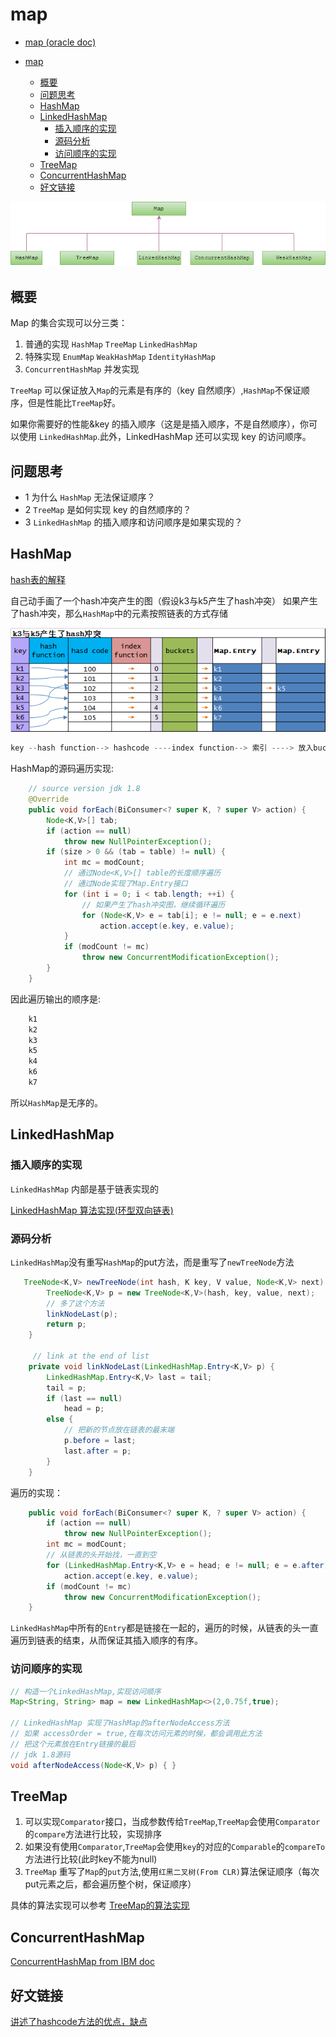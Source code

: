 # map

- [map (oracle doc)](https://docs.oracle.com/javase/tutorial/collections/implementations/map.html)

- [map](#map)
  - [概要](#%E6%A6%82%E8%A6%81)
  - [问题思考](#%E9%97%AE%E9%A2%98%E6%80%9D%E8%80%83)
  - [HashMap](#hashmap)
  - [LinkedHashMap](#linkedhashmap)
    - [插入顺序的实现](#%E6%8F%92%E5%85%A5%E9%A1%BA%E5%BA%8F%E7%9A%84%E5%AE%9E%E7%8E%B0)
    - [源码分析](#%E6%BA%90%E7%A0%81%E5%88%86%E6%9E%90)
    - [访问顺序的实现](#%E8%AE%BF%E9%97%AE%E9%A1%BA%E5%BA%8F%E7%9A%84%E5%AE%9E%E7%8E%B0)
  - [TreeMap](#treemap)
  - [ConcurrentHashMap](#concurrenthashmap)
  - [好文链接](#%E5%A5%BD%E6%96%87%E9%93%BE%E6%8E%A5)

![Map](images/map.png)

## 概要

Map 的集合实现可以分三类：

1. 普通的实现 `HashMap` `TreeMap` `LinkedHashMap`
2. 特殊实现 `EnumMap` `WeakHashMap` `IdentityHashMap`
3. `ConcurrentHashMap` 并发实现

`TreeMap` 可以保证放入`Map`的元素是有序的（key 自然顺序）,`HashMap`不保证顺序，但是性能比`TreeMap`好。

如果你需要好的性能&key 的插入顺序（这是是插入顺序，不是自然顺序），你可以使用 `LinkedHashMap`.此外，LinkedHashMap 还可以实现 key 的访问顺序。

## 问题思考

- 1 为什么 `HashMap` 无法保证顺序？
- 2 `TreeMap` 是如何实现 key 的自然顺序的？
- 3 `LinkedHashMap` 的插入顺序和访问顺序是如果实现的？

## HashMap

[hash表的解释](https://liujiacai.net/blog/2015/09/03/java-hashmap/#哈希表（hash-table）)

自己动手画了一个hash冲突产生的图（假设k3与k5产生了hash冲突）
如果产生了hash冲突，那么`HashMap`中的元素按照链表的方式存储

![hash-demo](./images/hash-demo.png)

```java
key --hash function--> hashcode ----index function--> 索引 ----> 放入bucketsz中(放入buckets是一个Map.Entry 数组)
```

HashMap的源码遍历实现:

```java
    // source version jdk 1.8
    @Override
    public void forEach(BiConsumer<? super K, ? super V> action) {
        Node<K,V>[] tab;
        if (action == null)
            throw new NullPointerException();
        if (size > 0 && (tab = table) != null) {
            int mc = modCount;
            // 通过Node<K,V>[] table的长度顺序遍历
            // 通过Node实现了Map.Entry接口
            for (int i = 0; i < tab.length; ++i) {
                // 如果产生了hash冲突图，继续循环遍历
                for (Node<K,V> e = tab[i]; e != null; e = e.next)
                    action.accept(e.key, e.value);
            }
            if (modCount != mc)
                throw new ConcurrentModificationException();
        }
    }
```

因此遍历输出的顺序是:

```java
    k1
    k2
    k3
    k5
    k4
    k6
    k7
```

所以`HashMap`是无序的。

## LinkedHashMap

### 插入顺序的实现

`LinkedHashMap` 内部是基于链表实现的

[LinkedHashMap 算法实现(环型双向链表)](https://liujiacai.net/blog/2015/09/12/java-linkedhashmap/#双向链表)

### 源码分析

`LinkedHashMap`没有重写`HashMap`的put方法，而是重写了`newTreeNode`方法

```java
   TreeNode<K,V> newTreeNode(int hash, K key, V value, Node<K,V> next) {
        TreeNode<K,V> p = new TreeNode<K,V>(hash, key, value, next);
        // 多了这个方法
        linkNodeLast(p);
        return p;
    }

     // link at the end of list
    private void linkNodeLast(LinkedHashMap.Entry<K,V> p) {
        LinkedHashMap.Entry<K,V> last = tail;
        tail = p;
        if (last == null)
            head = p;
        else {
            // 把新的节点放在链表的最末端
            p.before = last;
            last.after = p;
        }
    }
```

遍历的实现：

```java
    public void forEach(BiConsumer<? super K, ? super V> action) {
        if (action == null)
            throw new NullPointerException();
        int mc = modCount;
        // 从链表的头开始找，一直到空
        for (LinkedHashMap.Entry<K,V> e = head; e != null; e = e.after)
            action.accept(e.key, e.value);
        if (modCount != mc)
            throw new ConcurrentModificationException();
    }
```

`LinkedHashMap`中所有的`Entry`都是链接在一起的，遍历的时候，从链表的头一直遍历到链表的结束，从而保证其插入顺序的有序。

### 访问顺序的实现

```java
// 构造一个LinkedHashMap,实现访问顺序
Map<String, String> map = new LinkedHashMap<>(2,0.75f,true);

// LinkedHashMap 实现了HashMap的afterNodeAccess方法
// 如果 accessOrder = true,在每次访问元素的时候，都会调用此方法
// 把这个元素放在Entry链接的最后
// jdk 1.8源码
void afterNodeAccess(Node<K,V> p) { }
```

## TreeMap

1. 可以实现`Comparator`接口，当成参数传给`TreeMap`,`TreeMap`会使用`Comparator`的`compare`方法进行比较，实现排序
2. 如果没有使用`Comparator`,`TreeMap`会使用`key`的对应的`Comparable`的`compareTo`方法进行比较(此时key不能为null)
3. `TreeMap` 重写了`Map`的`put`方法,使用`红黑二叉树(From CLR)`算法保证顺序（每次put元素之后，都会遍历整个树，保证顺序）

具体的算法实现可以参考 [TreeMap的算法实现](https://liujiacai.net/blog/2015/09/04/java-treemap/)

## ConcurrentHashMap

[ConcurrentHashMap from IBM doc](https://www.ibm.com/developerworks/cn/java/java-lo-concurrenthashmap/index.html)

## 好文链接

[讲述了hashcode方法的优点，缺点](https://ericlippert.com/2011/02/28/guidelines-and-rules-for-gethashcode/)
